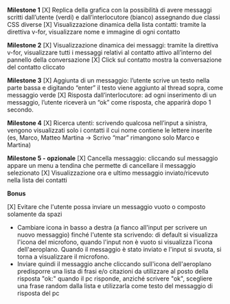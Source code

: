 **Milestone 1**
[X] Replica della grafica con la possibilità di avere messaggi scritti dall’utente (verdi) e
dall’interlocutore (bianco) assegnando due classi CSS diverse
[X] Visualizzazione dinamica della lista contatti: tramite la direttiva v-for, visualizzare
nome e immagine di ogni contatto

**Milestone 2**
[X] Visualizzazione dinamica dei messaggi: tramite la direttiva v-for, visualizzare tutti i
messaggi relativi al contatto attivo all’interno del pannello della conversazione
[X] Click sul contatto mostra la conversazione del contatto cliccato

**Milestone 3**
[X] Aggiunta di un messaggio: l’utente scrive un testo nella parte bassa e digitando
“enter” il testo viene aggiunto al thread sopra, come messaggio verde
[X] Risposta dall’interlocutore: ad ogni inserimento di un messaggio, l’utente riceverà
un “ok” come risposta, che apparirà dopo 1 secondo.

**Milestone 4**
[X] Ricerca utenti: scrivendo qualcosa nell’input a sinistra, vengono visualizzati solo i
contatti il cui nome contiene le lettere inserite (es, Marco, Matteo Martina -> Scrivo
“mar” rimangono solo Marco e Martina)

**Milestone 5 - opzionale**
[X] Cancella messaggio: cliccando sul messaggio appare un menu a tendina che
permette di cancellare il messaggio selezionato
[X] Visualizzazione ora e ultimo messaggio inviato/ricevuto nella lista dei contatti

**Bonus** 

[X] Evitare che l'utente possa inviare un messaggio vuoto o composto solamente da spazi
+ Cambiare icona in basso a destra (a fianco all'input per scrivere un nuovo messaggio) finché l'utente sta scrivendo: di default si visualizza l'icona del microfono, quando l'input non è vuoto si visualizza l'icona dell'aeroplano. Quando il messaggio è stato inviato e l'input si svuota, si torna a visualizzare il microfono. 
+ Inviare quindi il messaggio anche cliccando sull'icona dell'aeroplano
predisporre una lista di frasi e/o citazioni da utilizzare al posto della risposta "ok:" quando il pc risponde, anziché scrivere "ok", scegliere una frase random dalla lista e utilizzarla come testo del messaggio di risposta del pc
